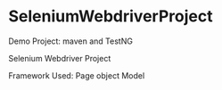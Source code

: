 # SeleniumWebdriverProject
Demo Project: maven and TestNG

Selenium Webdriver Project 

Framework Used: Page object Model
